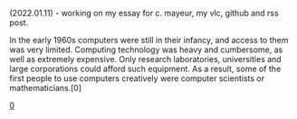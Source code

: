 (2022.01.11) - working on my essay for c. mayeur, my vlc, github and rss post.

In the early 1960s computers were still in their infancy, and access to them was very limited. Computing technology was heavy and cumbersome, as well as extremely expensive. Only research laboratories, universities and large corporations could afford such equipment. As a result, some of the first people to use computers creatively were computer scientists or mathematicians.[0]

[0](http://www.vam.ac.uk/content/articles/a/computer-art-history/)
